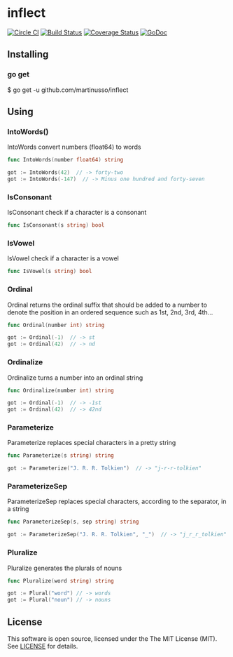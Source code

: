 # inflect

[![Circle CI](https://circleci.com/gh/martinusso/inflect.svg?style=svg)](https://circleci.com/gh/martinusso/inflect)
[![Build Status](https://travis-ci.org/martinusso/inflect.svg?branch=master)](https://travis-ci.org/martinusso/inflect)
[![Coverage Status](https://coveralls.io/repos/github/martinusso/inflect/badge.svg?branch=master)](https://coveralls.io/github/martinusso/inflect?branch=master)
[![GoDoc](https://godoc.org/github.com/martinusso/inflect?status.svg)](https://godoc.org/github.com/martinusso/inflect)

## Installing

### go get

$ go get -u github.com/martinusso/inflect

## Using

### IntoWords()

IntoWords convert numbers (float64) to words

```go 
func IntoWords(number float64) string 
```

```go
got := IntoWords(42)  // -> forty-two
got := IntoWords(-147)  // -> Minus one hundred and forty-seven
```

### IsConsonant

IsConsonant check if a character is a consonant

```go 
func IsConsonant(s string) bool
```

### IsVowel

IsVowel check if a character is a vowel

```go 
func IsVowel(s string) bool
```

### Ordinal

Ordinal returns the ordinal suffix that should be added to a number to denote the position in an ordered sequence such as 1st, 2nd, 3rd, 4th...

```go 
func Ordinal(number int) string
```

```go
got := Ordinal(-1)  // -> st
got := Ordinal(42)  // -> nd
```

### Ordinalize

Ordinalize turns a number into an ordinal string

```go 
func Ordinalize(number int) string
```

```go
got := Ordinal(-1)  // -> -1st
got := Ordinal(42)  // -> 42nd
```

### Parameterize

Parameterize replaces special characters in a pretty string

```go 
func Parameterize(s string) string
```

```go
got := Parameterize("J. R. R. Tolkien")  // -> "j-r-r-tolkien"
```

### ParameterizeSep

ParameterizeSep replaces special characters, according to the separator, in a string

```go 
func ParameterizeSep(s, sep string) string
```

```go
got := ParameterizeSep("J. R. R. Tolkien", "_")  // -> "j_r_r_tolkien"
```


### Pluralize

Pluralize generates the plurals of nouns

```go 
func Pluralize(word string) string
```

```go
got := Plural("word") // -> words
got := Plural("noun") // -> nouns
```

## License

This software is open source, licensed under the The MIT License (MIT). See [LICENSE](https://github.com/martinusso/inflect/blob/master/LICENSE) for details.
